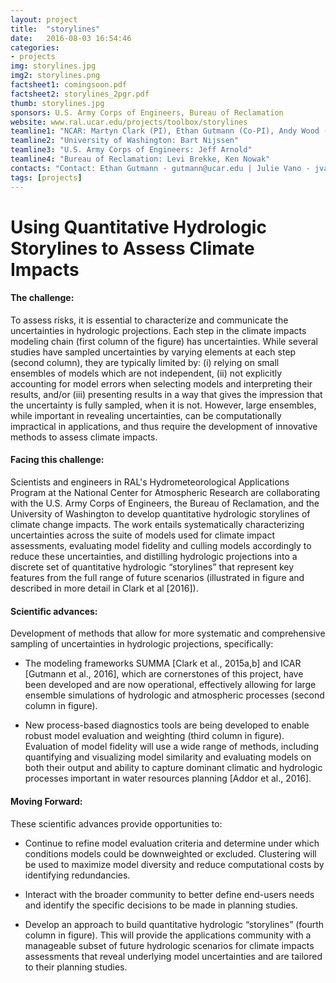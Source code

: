 ```yaml
---
layout: project
title:  "storylines"
date:   2016-08-03 16:54:46
categories:
- projects
img: storylines.jpg
img2: storylines.png
factsheet1: comingsoon.pdf
factsheet2: storylines_2pgr.pdf
thumb: storylines.jpg
sponsors: U.S. Army Corps of Engineers, Bureau of Reclamation
website: www.ral.ucar.edu/projects/toolbox/storylines
teamline1: "NCAR: Martyn Clark (PI), Ethan Gutmann (Co-PI), Andy Wood (Co-PI), Nans Addor, Naoki Mizukami, Andrew Newman, Joe Hammon, Julie Vano"
teamline2: "University of Washington: Bart Nijssen"
teamline3: "U.S. Army Corps of Engineers: Jeff Arnold"
teamline4: "Bureau of Reclamation: Levi Brekke, Ken Nowak"
contacts: "Contact: Ethan Gutmann - gutmann@ucar.edu | Julie Vano - jvano@ucar.edu"
tags: [projects]
---
```


# Using Quantitative Hydrologic Storylines to Assess Climate Impacts 

#### **The challenge:** 

To assess risks, it is essential to characterize and communicate the uncertainties in hydrologic projections. Each step in the climate impacts modeling chain (first column of the figure) has uncertainties. While several studies have sampled uncertainties by varying elements at each step (second column), they are typically limited by: (i) relying on small ensembles of models which are not independent, (ii) not explicitly accounting for model errors when selecting models and interpreting their results, and/or (iii) presenting results in a way that gives the impression that the uncertainty is fully sampled, when it is not. However, large ensembles, while important in revealing uncertainties, can be computationally impractical in applications, and thus require the development of innovative methods to assess climate impacts.

#### **Facing this challenge:**

Scientists and engineers in RAL's Hydrometeorological Applications Program at the National Center for Atmospheric Research are collaborating with the U.S. Army Corps of Engineers, the Bureau of Reclamation, and the University of Washington to develop quantitative hydrologic storylines of climate change impacts. The work entails systematically characterizing uncertainties across the suite of models used for climate impact assessments, evaluating model fidelity and culling models accordingly to reduce these uncertainties, and distilling hydrologic projections into a discrete set of quantitative hydrologic “storylines” that represent key features from the full range of future scenarios (illustrated in figure and described in more detail in Clark et al [2016]).

#### **Scientific advances:**

Development of methods that allow for more systematic and comprehensive sampling of uncertainties in hydrologic projections, specifically:

*   The modeling frameworks SUMMA [Clark et al., 2015a,b] and ICAR [Gutmann et al., 2016], which are cornerstones of this project, have been developed and are now operational, effectively allowing for large ensemble simulations of hydrologic and atmospheric processes (second column in figure).

*   New process-based diagnostics tools are being developed to enable robust model evaluation and weighting (third column in figure). Evaluation of model fidelity will use a wide range of methods, including quantifying and visualizing model similarity and evaluating models on both their output and ability to capture dominant climatic and hydrologic processes important in water resources planning [Addor et al., 2016].


#### **Moving Forward:** 

These scientific advances provide opportunities to:

*   Continue to refine model evaluation criteria and determine under which conditions models could be downweighted or excluded. Clustering will be used to maximize model diversity and reduce computational costs by identifying redundancies.

*   Interact with the broader community to better define end-users needs and identify the specific decisions to be made in planning studies.

*   Develop an approach to build quantitative hydrologic “storylines” (fourth column in figure). This will provide the applications community with a manageable subset of future hydrologic scenarios for climate impacts assessments that reveal underlying model uncertainties and are tailored to their planning studies.
